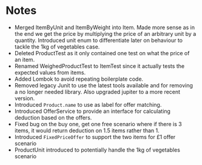# Notes

- Merged ItemByUnit and ItemByWeight into Item. Made more sense as in the end we get the price
by multiplying the price of an arbitrary unit by a quantity. Introduced unit enum to differentiate later on behaviour to tackle the 1kg of vegetables case.
- Deleted ProductTest as it only contained one test on what the price of an item.
- Renamed WeighedProductTest to ItemTest since it actually tests the expected values from items.
- Added Lombok to avoid repeating boilerplate code.
- Removed legacy Junit to use the latest tools available and for removing a no longer needed library. 
Also upgraded jupiter to a more recent version.
- Introduced `Product.name` to use as label for offer matching.
- Introduced OfferService to provide an interface for calculating deduction based on the offers.
- Fixed bug on the buy one, get one free scenario where if there is 3 items, it would return deduction on 1.5 items rather than 1.
- Introduced `FixedPriceOffer` to support the two items for £1 offer scenario
- ProductUnit introduced to potentially handle the 1kg of vegetables scenario